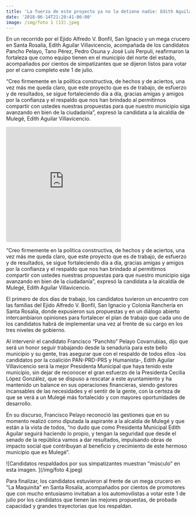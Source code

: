 ```yaml
---
title: 'La fuerza de este proyecto ya no la detiene nadie: Edith Aguilar'
date: '2018-06-14T21:20:41-06:00'
image: /img/foto 1 (13).jpeg
---
```

En un recorrido por el Ejido Alfredo V. Bonfil, San Ignacio y un
 mega crucero en Santa Rosalía, Edith Aguilar Villavicencio, acompañada de los candidatos Pancho Pelayo, Tano Pérez, Pedro Osuna y José Luis Perpuli, reafirmaron la  fortaleza que como equipo tienen en el municipio del norte del estado, acompañados por  cientos de simpatizantes que se dijeron listos para votar por el carro completo este 1 de julio.

“Creo firmemente en la política constructiva, de hechos y de aciertos, una vez más me
  queda claro, que este proyecto que es de trabajo, de esfuerzo y de resultados, se sigue
  fortaleciendo día a día, gracias amigas y amigos por la confianza y el respaldo que nos  han brindado al permitirnos compartir con ustedes nuestras propuestas para que nuestro  municipio siga avanzando en bien de la ciudadanía”, expresó la candidata a la alcaldía de  Mulegé, Edith Aguilar Villavicencio.

<iframe src="https://www.facebook.com/plugins/video.php?href=https%3A%2F%2Fwww.facebook.com%2FEdithAguilarVillacio%2Fvideos%2F2105617839675877%2F&show_text=0&width=560" width="315" height="315" style="border:none;overflow:hidden" scrolling="no" frameborder="0" allowTransparency="true" allowFullScreen="true"></iframe>

“Creo firmemente en la política constructiva, de hechos y de aciertos, una vez más me
 queda claro, que este proyecto que es de trabajo, de esfuerzo y de resultados, se sigue
 fortaleciendo día a día, gracias amigas y amigos por la confianza y el respaldo que nos  han brindado al permitirnos compartir con ustedes nuestras propuestas para que nuestro  municipio siga avanzando en bien de la ciudadanía”, expresó la candidata a la alcaldía de  Mulegé, Edith Aguilar Villavicencio.

El primero de dos días de trabajo, los candidatos tuvieron un encuentro con las familias  del Ejido Alfredo V. Bonfil, San Ignacio y Colonia Ranchería en Santa Rosalía, donde  expusieron sus propuestas y en un diálogo abierto intercambiaron opiniones para  fortalecer el plan de trabajo que cada uno de los candidatos habrá de implementar una  vez al frente de su cargo en los tres niveles de gobierno.

Al intervenir el candidato Francisco “Panchito” Pelayo Covarrubias, dijo que será un  honor seguir trabajando desde la senaduría para este bello municipio y su gente, tras  asegurar que con el respaldo de todos ellos -los candidatos por la coalición PAN-PRD-PRS y Humanista-, Edith Aguilar Villavicencio será la mejor Presidenta Municipal que  haya tenido este municipio, sin dejar de reconocer el gran esfuerzo de la Presidenta
 Cecilia López González, que se dispuso a rescatar a este ayuntamiento y ha mantenido  un balance en sus operaciones financieras, siendo gestores incansables de las  necesidades y el sentir de la gente, con la certeza de que se verá a un Mulegé más  fortalecido y con mayores oportunidades de desarrollo.

En su discurso, Francisco Pelayo reconoció las gestiones que en su momento realizó  como diputada la aspirante a la alcaldía de Mulegé y que están a la vista de todos, “no  dudo que como Presidenta Municipal Edith Aguilar seguirá haciendo lo propio, y tengan la  seguridad que desde el senado de la república vamos a dar resultados, impulsando obras  de impacto social que contribuyan al beneficio y crecimiento de este hermoso municipio  que es Mulegé”.

![Candidatos respaldados por sus simpatizantes muestran "músculo" en esta imagen. ](/img/foto 4.jpeg)

Para finalizar, los candidatos estuvieron al frente de un mega crucero en “La Maquinita”  en Santa Rosalía, acompañados por cientos de promotores que con mucho entusiasmo  invitaban a los automovilistas a votar este 1 de julio por los candidatos que tienen las  mejores propuestas, de probada capacidad y grandes trayectorias que los respaldan.
